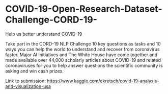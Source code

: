 # COVID-19-Open-Research-Dataset-Challenge-CORD-19-
Help us better understand COVID-19

Take part in the CORD-19 NLP Challenge
10 key questions as tasks and 10 ways you can help the world to understand and recover from coronavirus faster. Major AI initiatives and The White House have come together and made available over 44,000 scholarly articles about COVID-19 and related coronaviruses for you to help answer questions the scientific community is asking and win cash prizes.

Link to submission: https://www.kaggle.com/ekretsch/covid-19-analysis-and-visualization-usa

